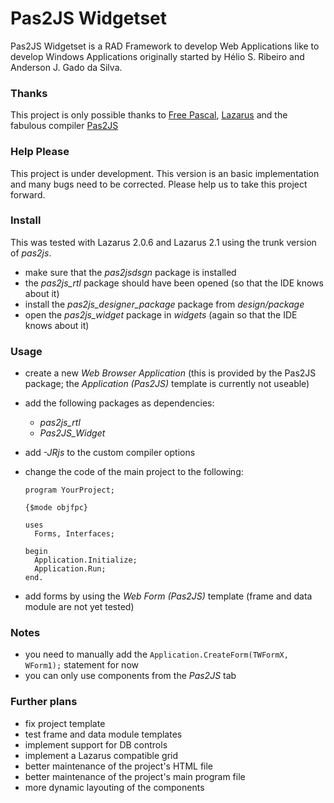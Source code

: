 # Pas2JS Widgetset
Pas2JS Widgetset is a RAD Framework to develop Web Applications like to develop Windows Applications originally started by Hélio S. Ribeiro and Anderson J. Gado da Silva.

### Thanks
This project is only possible thanks to [Free Pascal](https://www.freepascal.org/ "Free Pascal"), [Lazarus](https://www.lazarus-ide.org/ "Lazarus") and the fabulous compiler [Pas2JS](http://wiki.freepascal.org/pas2js "Pas2JS")

### Help Please
This project is under development.
This version is an basic implementation and many bugs need to be corrected.
Please help us to take this project forward.

### Install
This was tested with Lazarus 2.0.6 and Lazarus 2.1 using the trunk version of _pas2js_.
* make sure that the _pas2jsdsgn_ package is installed
* the _pas2js_rtl_ package should have been opened (so that the IDE knows about it)
* install the _pas2js_designer_package_ package from _design/package_
* open the _pas2js_widget_ package in _widgets_ (again so that the IDE knows about it)

### Usage
* create a new _Web Browser Application_ (this is provided by the Pas2JS package; the _Application (Pas2JS)_ template is currently not useable)
* add the following packages as dependencies:
  - _pas2js_rtl_
  - _Pas2JS_Widget_
* add _-JRjs_ to the custom compiler options
* change the code of the main project to the following:

      program YourProject;

      {$mode objfpc}

      uses
        Forms, Interfaces;

      begin
        Application.Initialize;
        Application.Run;
      end.

* add forms by using the _Web Form (Pas2JS)_ template (frame and data module are not yet tested)

### Notes
* you need to manually add the `Application.CreateForm(TWFormX, WForm1);` statement for now
* you can only use components from the _Pas2JS_ tab

### Further plans
* fix project template
* test frame and data module templates
* implement support for DB controls
* implement a Lazarus compatible grid
* better maintenance of the project's HTML file
* better maintenance of the project's main program file
* more dynamic layouting of the components

